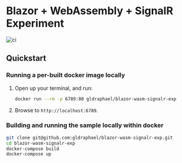 # Blazor + WebAssembly + SignalR Experiment

![ci](https://github.com/gldraphael/blazor-wasm-signalr-exp/workflows/ci/badge.svg)

## Quickstart

### Running a per-built docker image locally

1. Open up your terminal, and run:

    ```sh
    docker run --rm -p 6789:80 gldraphael/blazor-wasm-signalr-exp
    ```
1. Browse to `http://localhost:6789`.

### Building and running the sample locally within docker

```sh
git clone git@github.com:gldraphael/blazor-wasm-signalr-exp.git
cd blazor-wasm-signalr-exp
docker-compose build
docker-compose up
```
